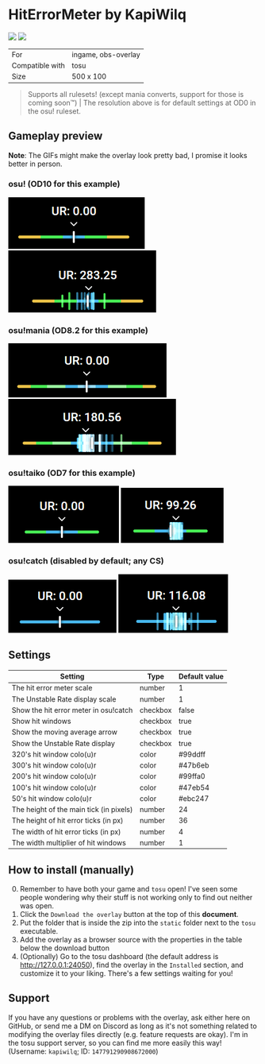 # HitErrorMeter by KapiWilq

<a href="https://github.com/KapiWilq/HitErrorMeter/releases/latest/download/HitErrorMeter by KapiWilq.zip" target="_blank"><img height="35" src="https://img.shields.io/badge/Download_the_overlay-67A564?style=for-the-badge" /></a>  <a href="https://github.com/KapiWilq" target="_blank"><img height="35" src="https://img.shields.io/badge/github-000000?style=for-the-badge&logo=github&logoColor=white" /></a></a>

|                 |                     |
| --------------- | ------------------- |
| For             | ingame, obs-overlay |
| Compatible with | tosu                |
| Size            | 500 x 100           |

> Supports all rulesets! (except mania converts, support for those is coming soon™) | The resolution above is for default settings at OD0 in the osu! ruleset.

## Gameplay preview

**Note**: The GIFs might make the overlay look pretty bad, I promise it looks better in person.

### osu! (OD10 for this example)

<img src=".github/images/osu_ruleset.png">  <img src=".github/gifs/osu_ruleset.gif">

### osu!mania (OD8.2 for this example)

<img src=".github/images/mania_ruleset.png">  <img src=".github/gifs/mania_ruleset.gif">

### osu!taiko (OD7 for this example)

<img src=".github/images/taiko_ruleset.png">  <img src=".github/gifs/taiko_ruleset.gif">

### osu!catch (disabled by default; any CS)

<img src=".github/images/catch_ruleset.png">  <img src=".github/gifs/catch_ruleset.gif">

## Settings

|                 Setting                 |   Type   | Default value |
| --------------------------------------- | -------- | ------------- |
|        The hit error meter scale        |  number  |       1       |
|     The Unstable Rate display scale     |  number  |       1       |
|  Show the hit error meter in osu!catch  | checkbox |     false     |
|            Show hit windows             | checkbox |     true      |
|     Show the moving average arrow       | checkbox |     true      |
|     Show the Unstable Rate display      | checkbox |     true      |
|       320's hit window colo(u)r         |  color   |    #99ddff    |
|       300's hit window colo(u)r         |  color   |    #47b6eb    |
|       200's hit window colo(u)r         |  color   |    #99ffa0    |
|       100's hit window colo(u)r         |  color   |    #47eb54    |
|       50's hit window colo(u)r          |  color   |    #ebc247    |
| The height of the main tick (in pixels) |  number  |      24       |
|  The height of hit error ticks (in px)  |  number  |      36       |
|  The width of hit error ticks (in px)   |  number  |      4        |
|  The width multiplier of hit windows    |  number  |      1        |

## How to install (manually)

0. Remember to have both your game and `tosu` open! I've seen some people wondering why their stuff is not working only to find out neither was open.
1. Click the `Download the overlay` button at the top of this **document**.
2. Put the folder that is inside the zip into the `static` folder next to the `tosu` executable.
3. Add the overlay as a browser source with the properties in the table below the download button
4. (Optionally) Go to the tosu dashboard (the default address is http://127.0.0.1:24050), find the overlay in the `Installed` section, and customize it to your liking. There's a few settings waiting for you!

## Support

If you have any questions or problems with the overlay, ask either here on GitHub, or send me a DM on Discord as long as it's not something related to modifying the overlay files directly (e.g. feature requests are okay). I'm in the tosu support server, so you can find me more easily this way! (Username: `kapiwilq`; ID: `147791290908672000`)
